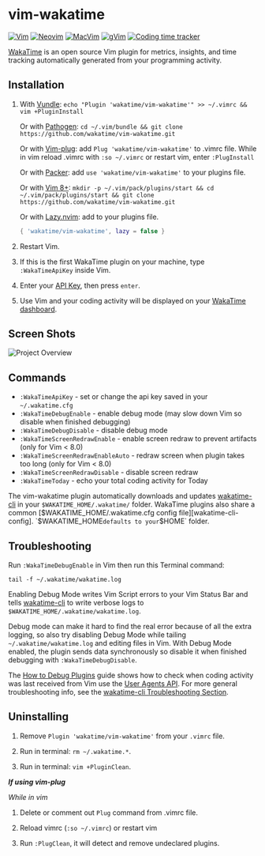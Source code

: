 # vim-wakatime

[![Vim](https://wakatime.com/static/img/Vim-supported-brightgreen.svg)](https://github.com/wakatime/vim-wakatime#installation)
[![Neovim](https://wakatime.com/static/img/Neovim-supported-brightgreen.svg)](https://github.com/wakatime/vim-wakatime#installation)
[![MacVim](https://wakatime.com/static/img/MacVim-supported-brightgreen.svg)](https://github.com/wakatime/vim-wakatime#installation)
[![gVim](https://wakatime.com/static/img/gVim-supported-brightgreen.svg)](https://github.com/wakatime/vim-wakatime#installation)
[![Coding time tracker](https://wakatime.com/badge/github/wakatime/vim-wakatime.svg)](https://wakatime.com/badge/github/wakatime/vim-wakatime)

[WakaTime][wakatime] is an open source Vim plugin for metrics, insights, and time tracking automatically generated from your programming activity.

## Installation

1. With [Vundle](https://github.com/gmarik/vundle): `echo "Plugin 'wakatime/vim-wakatime'" >> ~/.vimrc && vim +PluginInstall`

   Or with [Pathogen](https://github.com/tpope/vim-pathogen): `cd ~/.vim/bundle && git clone https://github.com/wakatime/vim-wakatime.git`

   Or with [Vim-plug](https://github.com/junegunn/vim-plug):  add `Plug 'wakatime/vim-wakatime'` to .vimrc file. While in vim reload .vimrc with `:so ~/.vimrc` or restart vim, enter
    `:PlugInstall`

   Or with [Packer](https://github.com/wbthomason/packer.nvim): add `use 'wakatime/vim-wakatime'` to your plugins file.

   Or with [Vim 8+](https://www.vim.org/): `mkdir -p ~/.vim/pack/plugins/start && cd ~/.vim/pack/plugins/start && git clone https://github.com/wakatime/vim-wakatime.git`

   Or with [Lazy.nvim](https://github.com/folke/lazy.nvim.git): add to your plugins file.
   ```lua
   { 'wakatime/vim-wakatime', lazy = false }
   ```

3. Restart Vim.

4. If this is the first WakaTime plugin on your machine, type `:WakaTimeApiKey` inside Vim.

5. Enter your [API Key](https://wakatime.com/api-key), then press `enter`.

6. Use Vim and your coding activity will be displayed on your [WakaTime dashboard](https://wakatime.com).


## Screen Shots

![Project Overview](https://wakatime.com/static/img/ScreenShots/Screen-Shot-2016-03-21.png)


## Commands

* `:WakaTimeApiKey` - set or change the api key saved in your `~/.wakatime.cfg`
* `:WakaTimeDebugEnable` - enable debug mode (may slow down Vim so disable when finished debugging)
* `:WakaTimeDebugDisable` - disable debug mode
* `:WakaTimeScreenRedrawEnable` - enable screen redraw to prevent artifacts (only for Vim < 8.0)
* `:WakaTimeScreenRedrawEnableAuto` - redraw screen when plugin takes too long (only for Vim < 8.0)
* `:WakaTimeScreenRedrawDisable` - disable screen redraw
* `:WakaTimeToday` - echo your total coding activity for Today

The vim-wakatime plugin automatically downloads and updates [wakatime-cli][wakatime-cli] in your `$WAKATIME_HOME/.wakatime/` folder.
WakaTime plugins also share a common [$WAKATIME_HOME/.wakatime.cfg config file][wakatime-cli-config].
`$WAKATIME_HOME` defaults to your `$HOME` folder.


## Troubleshooting

Run `:WakaTimeDebugEnable` in Vim then run this Terminal command:

`tail -f ~/.wakatime/wakatime.log`

Enabling Debug Mode writes Vim Script errors to your Vim Status Bar and tells [wakatime-cli][wakatime-cli] to write verbose logs to `$WAKATIME_HOME/.wakatime/wakatime.log`.

Debug mode can make it hard to find the real error because of all the extra logging, so also try disabling Debug Mode while tailing `~/.wakatime/wakatime.log` and editing files in Vim.
With Debug Mode enabled, the plugin sends data synchronously so disable it when finished debugging with `:WakaTimeDebugDisable`.

The [How to Debug Plugins][how to debug] guide shows how to check when coding activity was last received from Vim use the [User Agents API][user agents api].
For more general troubleshooting info, see the [wakatime-cli Troubleshooting Section][wakatime-cli-help].


## Uninstalling

1. Remove `Plugin 'wakatime/vim-wakatime'` from your `.vimrc` file.

2. Run in terminal: `rm ~/.wakatime.*`.

3. Run in terminal: `vim +PluginClean`.

**_If using vim-plug_**

_While in vim_

1. Delete or comment out `Plug` command from .vimrc file.

2. Reload vimrc (`:so ~/.vimrc`) or restart vim

3. Run `:PlugClean`, it will detect and remove undeclared plugins.

[wakatime]: https://wakatime.com/vim
[wakatime-cli]: https://github.com/wakatime/wakatime-cli
[wakatime-cli-config]: https://github.com/wakatime/wakatime-cli/blob/develop/USAGE.md#ini-config-file
[wakatime-cli-help]: https://github.com/wakatime/wakatime#troubleshooting
[how to debug]: https://wakatime.com/faq#debug-plugins
[user agents api]: https://wakatime.com/developers#user_agents
